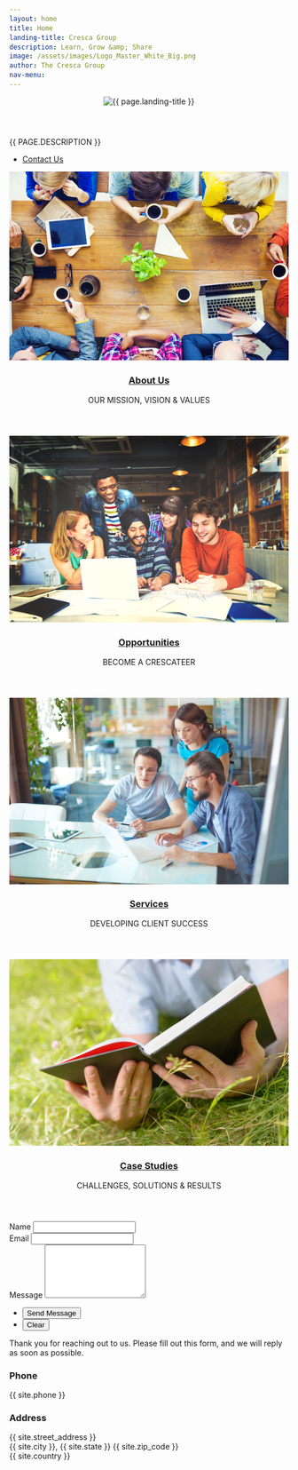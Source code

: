 ```yaml
---
layout: home
title: Home
landing-title: Cresca Group
description: Learn, Grow &amp; Share
image: /assets/images/Logo_Master_White_Big.png
author: The Cresca Group
nav-menu:
---
```


<!-- Banner -->
<section id="banner" class="major">
	<div class="inner">
		<header class="major">
			<img src="{{ page.image }}" alt="{{ page.landing-title }}">
		</header>
		<div class="content">
			<p class="banner-desc" style="text-transform: uppercase;">{{ page.description }}</p>
			<ul class="actions">
				<li><a href="#contact" class="button scrolly">Contact Us</a></li>
			</ul>
		</div>
	</div>
</section>

<!-- Main -->
<div id="main">

<!-- One -->
<section id="one" class="tiles">
	<article>
			<span class="image">
					<img src="assets/images/pic01.jpg" alt="" />
			</span>
			<header class="major">
					<h3><a href="about.html" class="link">About Us</a></h3>
					<p>OUR MISSION, VISION &amp; VALUES</p>
			</header>
	</article>
	<article>
			<span class="image">
					<img src="assets/images/pic04.jpg" alt="" />
			</span>
			<header class="major">
					<h3><a href="opportunities.html" class="link">Opportunities</a></h3>
					<p>BECOME A CRESCATEER</p>
			</header>
	</article>
	<article>
			<span class="image">
					<img src="assets/images/pic02.jpg" alt="" />
			</span>
			<header class="major">
					<h3><a href="services.html" class="link">Services</a></h3>
					<p>DEVELOPING CLIENT SUCCESS</p>
			</header>
	</article>
	<article>
			<span class="image">
					<img src="assets/images/pic05.jpg" alt="" />
			</span>
			<header class="major">
					<h3><a href="studies.html" class="link">Case Studies</a></h3>
					<p>CHALLENGES, SOLUTIONS &amp; RESULTS</p>
			</header>
	</article>
	<!-- <article>
			<span class="image">
					<img src="assets/images/pic06.jpg" alt="" />
			</span>
			<header class="major">
					<h3><a href="blog.html" class="link">Blog</a></h3>
					<p>Learn, Grow &amp; Share</p>
			</header>
	</article>
	<article>
			<span class="image">
					<img src="assets/images/pic03.jpg" alt="" />
			</span>
			<header class="major">
					<h3><a href="team.html" class="link">Team</a></h3>
					<p>MEET THE CRESCATEERS</p>
			</header>
	</article> -->
</section>

</div>

<!-- Contact -->
<section id="contact">
	<div class="inner">
		<section>
			<form action="https://formspree.io/{{ site.email }}" method="POST">
				<div class="field half first">
					<label for="name">Name</label>
					<input type="text" name="name" id="name" />
				</div>
				<div class="field half">
					<label for="email">Email</label>
					<input type="text" name="_replyto" id="email" />
				</div>
				<div class="field">
					<label for="message">Message</label>
					<textarea name="message" id="message" rows="6"></textarea>
				</div>
				<ul class="actions">
					<li><input type="submit" value="Send Message" class="special" /></li>
					<li><input type="reset" value="Clear" /></li>
				</ul>
			</form>
		</section>
		<section class="split">
			<section>
				<div class="contact-method">
					<p>
						Thank you for reaching out to us. Please fill out this form, and we will reply as soon as possible.
					</p>
				</div>
			</section>
			<section>
				<div class="contact-method">
					<span class="icon alt fa-phone"></span>
					<h3>Phone</h3>
					<span>{{ site.phone }}</span>
				</div>
			</section>
			<section>
				<div class="contact-method">
					<span class="icon alt fa-home"></span>
					<h3>Address</h3>
					<span>{{ site.street_address }}<br />
					{{ site.city }}, {{ site.state }} {{ site.zip_code }}<br />
					{{ site.country }}</span>
				</div>
			</section>
		</section>
	</div>
</section>
